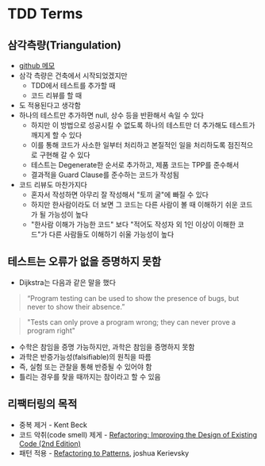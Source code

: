 # TDD Terms

## 삼각측량(Triangulation)

- [github 메모](https://github.com/msbaek/memo/blob/master/Triangulation.md)
- 삼각 측량은 건축에서 시작되었겠지만
    - TDD에서 테스트를 추가할 때
    - 코드 리뷰를 할 때
- 도 적용된다고 생각함
- 하나의 테스트만 추가하면 null, 상수 등을 반환해서 속일 수 있다
    - 하지만 이 방법으로 성공시킬 수 없도록 하나의 테스트만 더 추가해도 테스트가 깨지게 할 수 있다
    - 이를 통해 코드가 사소한 일부터 처리하고 본질적인 일을 처리하도록 점진적으로 구현해 갈 수 있다
    - 테스트는 Degenerate한 순서로 추가하고, 제품 코드는 TPP를 준수해서
    - 결과적을 Guard Clause를 준수하는 코드가 작성됨
- 코드 리뷰도 마찬가지다
    - 혼자서 작성하면 아무리 잘 작성해서 "토끼 굴"에 빠질 수 있다
    - 하지만 한사람이라도 더 보면 그 코드는 다른 사람이 볼 때 이해하기 쉬운 코드가 될 가능성이 높다
    - "한사람 이해가 가능한 코드" 보다 "적어도 작성자 외 1인 이상이 이해한 코드"가 다른 사람들도 이해하기 쉬울 가능성이 높다

## 테스트는 오류가 없을 증명하지 못함

- Dijkstra는 다음과 같은 말을 했다

> “Program testing can be used to show the presence of bugs, but never to show their absence.”

> "Tests can only prove a program wrong; they can never prove a program right"

- 수학은 참임을 증명 가능하지만, 과학은 참임을 증명하지 못함
- 과학은 반증가능성(falsifiable)의 원칙을 따름
- 즉, 실험 또는 관찰을 통해 반증될 수 있어야 함
- 틀리는 경우를 찾을 때까지는 참이라고 할 수 있음

## 리팩터링의 목적
- 중복 제거 - Kent Beck
- 코드 악취(code smell) 제게 - [Refactoring: Improving the Design of Existing Code (2nd Edition)](https://www.amazon.com/Refactoring-Improving-Existing-Addison-Wesley-Signature/dp/0134757599?dib=eyJ2IjoiMSJ9.nihzxitn_PQoI4VScx0DzhsxxaWKPHLgfmlh2kMzelsQFDA_QJjetXN4P-H_4ZKIounCLpcTEuxkai8DiDexiQ.cYuuQQCqipeBEujTC1r9ykT9aEiHIBdXro9qvLrCjOk&dib_tag=se&keywords=Refactoring+to+Patterns&qid=1704936399&sr=8-8)
- 패턴 적용 - [Refactoring to Patterns](https://www.amazon.com/Refactoring-Patterns-Joshua-Kerievsky), joshua Kerievsky